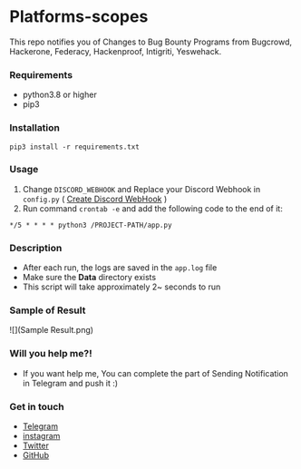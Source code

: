 # Platforms-scopes

This repo notifies you of Changes to Bug Bounty Programs from Bugcrowd, Hackerone, Federacy, Hackenproof, Intigriti,
Yeswehack.

### Requirements

* python3.8 or higher
* pip3

### Installation

```shell
pip3 install -r requirements.txt
```

### Usage

1. Change `DISCORD_WEBHOOK` and Replace your Discord Webhook in `config.py`
( [Create Discord WebHook](https://support.discord.com/hc/en-us/articles/228383668-Intro-to-Webhooks) )
2. Run command ```crontab -e``` and add the following code to the end of it:
```
*/5 * * * * python3 /PROJECT-PATH/app.py 
```


### Description 
- After each run, the logs are saved in the `app.log` file
- Make sure the **Data** directory exists
- This script will take approximately 2~ seconds to run

### Sample of Result
![](Sample Result.png)

### Will you help me?!
* If you want help me, You can complete the part of Sending Notification in Telegram and push it :)


### Get in touch
- [Telegram](https://t.me/ReymoRed)
- [instagram](https://ig.me/ReymoRed)
- [Twitter](https://twitter.com/ReymoRed)
- [GitHub](https://github.com/ReymoRed)
